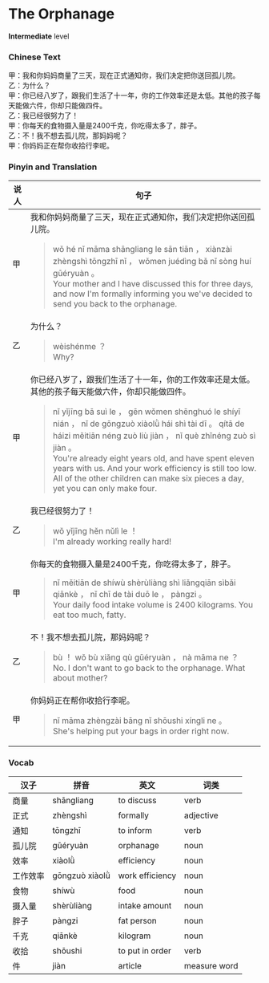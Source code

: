 # The Orphanage
**Intermediate** level
### Chinese Text
甲：我和你妈妈商量了三天，现在正式通知你，我们决定把你送回孤儿院。<br />乙：为什么？<br />甲：你已经八岁了，跟我们生活了十一年，你的工作效率还是太低。其他的孩子每天能做六件，你却只能做四件。<br />乙：我已经很努力了！<br />甲：你每天的食物摄入量是2400千克，你吃得太多了，胖子。<br />乙：不！我不想去孤儿院，那妈妈呢？<br />甲：你妈妈正在帮你收拾行李呢。

### Pinyin and Translation
|说人|句子|
|----|----|
|甲|我和你妈妈商量了三天，现在正式通知你，我们决定把你送回孤儿院。<blockquote>wǒ hé nǐ māma shāngliang le sān tiān ， xiànzài zhèngshì tōngzhī nǐ ， wǒmen juédìng bǎ nǐ sòng huí gūéryuàn 。<br />Your mother and I have discussed this for three days, and now I'm formally informing you we've decided to send you back to the orphanage.</blockquote>|
|乙|为什么？<blockquote>wèishénme ？<br />Why?</blockquote>|
|甲|你已经八岁了，跟我们生活了十一年，你的工作效率还是太低。其他的孩子每天能做六件，你却只能做四件。<blockquote>nǐ yǐjīng bā suì le ， gēn wǒmen shēnghuó le shíyī nián ， nǐ de gōngzuò xiàolǜ hái shì tài dī 。 qítā de háizi měitiān néng zuò liù jiàn ， nǐ què zhǐnéng zuò sì jiàn 。<br />You're already eight years old, and have spent eleven years with us. And your work efficiency is still too low. All of the other children can make six pieces a day, yet you can only make four.</blockquote>|
|乙|我已经很努力了！<blockquote>wǒ yǐjīng hěn nǔlì le ！<br />I'm already working really hard!</blockquote>|
|甲|你每天的食物摄入量是2400千克，你吃得太多了，胖子。<blockquote>nǐ měitiān de shíwù shèrùliàng shì liǎngqiān sìbǎi qiānkè ， nǐ chī de tài duō le ， pàngzi 。<br />Your daily food intake volume is 2400 kilograms. You eat too much, fatty.</blockquote>|
|乙|不！我不想去孤儿院，那妈妈呢？<blockquote>bù ！ wǒ bù xiǎng qù gūéryuàn ， nà māma ne ？<br />No. I don't want to go back to the orphanage. What about mother?</blockquote>|
|甲|你妈妈正在帮你收拾行李呢。<blockquote>nǐ māma zhèngzài bāng nǐ shōushi xíngli ne 。<br />She's helping put your bags in order right now.</blockquote>|
### Vocab
|汉子|拼音|英文|词类|
|----|----|----|----|
|商量|shāngliang|to discuss|verb|
|正式|zhèngshì|formally|adjective|
|通知|tōngzhī|to inform|verb|
|孤儿院|gūéryuàn|orphanage|noun|
|效率|xiàolǜ|efficiency|noun|
|工作效率|gōngzuò xiàolǜ|work efficiency|noun|
|食物|shíwù|food|noun|
|摄入量|shèrùliàng|intake amount|noun|
|胖子|pàngzi|fat person|noun|
|千克|qiānkè|kilogram|noun|
|收拾|shōushi|to put in order|verb|
|件|jiàn|article|measure word|